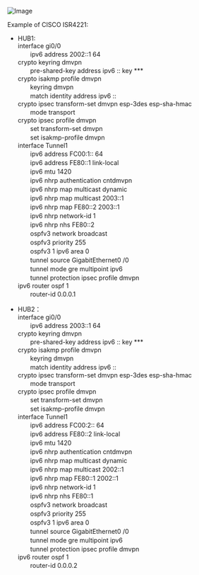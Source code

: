 ![Image](https://github.com/silence-kai/IPsecVPN/blob/master/DMVPN%20over%20IPv6/dmvpnV6.png)

Example of CISCO ISR4221:  
  
- HUB1:  
interface gi0/0  
　　ipv6 address 2002::1 64  
crypto keyring dmvpn   
　　pre-shared-key address ipv6 :: key ***  
crypto isakmp profile dmvpn  
　　keyring dmvpn   
　　match identity address ipv6 ::  
crypto ipsec transform-set dmvpn esp-3des esp-sha-hmac    
　　mode transport  
crypto ipsec profile dmvpn  
　　set transform-set dmvpn  
　　set isakmp-profile dmvpn  
interface Tunnel1  
　　ipv6 address FC00:1:: 64  
　　ipv6 address FE80::1 link-local   
　　ipv6 mtu 1420  
　　ipv6 nhrp authentication cntdmvpn  
　　ipv6 nhrp map multicast dynamic  
　　ipv6 nhrp map multicast 2003::1  
　　ipv6 nhrp map FE80::2 2003::1  
　　ipv6 nhrp network-id 1  
　　ipv6 nhrp nhs FE80::2  
　　ospfv3 network broadcast  
　　ospfv3 priority 255  
　　ospfv3 1 ipv6 area 0  
　　tunnel source GigabitEthernet0 /0  
　　tunnel mode gre multipoint ipv6  
　　tunnel protection ipsec profile dmvpn  
ipv6 router ospf 1  
　　router-id 0.0.0.1  
  
  
- HUB2：  
interface gi0/0  
　　ipv6 address 2003::1 64  
crypto keyring dmvpn  
　　pre-shared-key address ipv6 :: key ***  
crypto isakmp profile dmvpn  
　　keyring dmvpn  
　　match identity address ipv6 ::  
crypto ipsec transform-set dmvpn esp-3des esp-sha-hmac  
　　mode transport  
crypto ipsec profile dmvpn  
　　set transform-set dmvpn  
　　set isakmp-profile dmvpn  
interface Tunnel1  
　　ipv6 address FC00:2:: 64  
　　ipv6 address FE80::2 link-local   
　　ipv6 mtu 1420  
　　ipv6 nhrp authentication cntdmvpn   
　　ipv6 nhrp map multicast dynamic  
　　ipv6 nhrp map multicast 2002::1  
　　ipv6 nhrp map FE80::1 2002::1  
　　ipv6 nhrp network-id 1  
　　ipv6 nhrp nhs FE80::1  
　　ospfv3 network broadcast    
　　ospfv3 priority 255    
　　ospfv3 1 ipv6 area 0    
　　tunnel source GigabitEthernet0 /0  
　　tunnel mode gre multipoint ipv6  
　　tunnel protection ipsec profile dmvpn  
ipv6 router ospf 1  
　　router-id 0.0.0.2  
  
